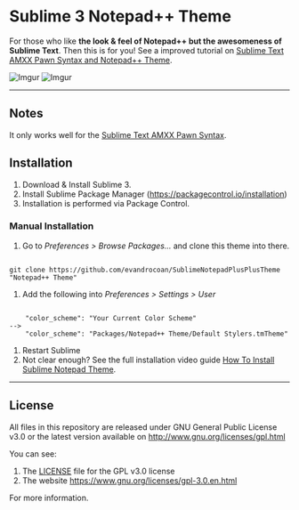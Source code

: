 Sublime 3 Notepad++ Theme
===============================

For those who like <strong>the look & feel of Notepad++ but the awesomeness of Sublime Text</strong>.
Then this is for you! See a improved tutorial on [Sublime Text AMXX Pawn Syntax and Notepad++ Theme](https://forums.alliedmods.net/showthread.php?t=287196).

![Imgur](https://i.imgur.com/lo4R0wE.png)
![Imgur](https://i.imgur.com/FDPmctP.png)

<!-- Album within all sample images -->
<!-- https://imgur.com/a/EiQWi -->


___
## Notes

It only works well for the [Sublime Text AMXX Pawn Syntax](https://github.com/evandrocoan/SublimeAmxxPawn).



## Installation

1. Download & Install Sublime 3.
1. Install Sublime Package Manager (https://packagecontrol.io/installation)
1. Installation is performed via Package Control.


### Manual Installation

1. Go to <i>Preferences > Browse Packages...</i> and clone this theme into there.
<pre><code>
git clone https://github.com/evandrocoan/SublimeNotepadPlusPlusTheme "Notepad++ Theme"
</code></pre>
1. Add the following into <i>Preferences > Settings > User</i>
<pre><code>
    "color_scheme": "Your Current Color Scheme"
-->
    "color_scheme": "Packages/Notepad++ Theme/Default Stylers.tmTheme"
</code></pre>
1. Restart Sublime
1. Not clear enough? See the full installation video guide [How To Install Sublime Notepad Theme](https://vid.me/DXOc).



___
## License

All files in this repository are released under GNU General Public License v3.0
or the latest version available on http://www.gnu.org/licenses/gpl.html

You can see:

1. The [LICENSE](LICENSE) file for the GPL v3.0 license
1. The website https://www.gnu.org/licenses/gpl-3.0.en.html

For more information.




